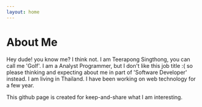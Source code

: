 ```yaml
---
layout: home
---
```

# About Me

Hey dude! you know me? I think not. I am Teerapong Singthong, you can call me 'Golf'. I am a Analyst Programmer, but I don't like this job title :( so please thinking and expecting about me in part of  'Software Developer' instead. I am living in Thailand. I have been working on web technology for a few year.

This github page is created for keep-and-share what I am interesting.
